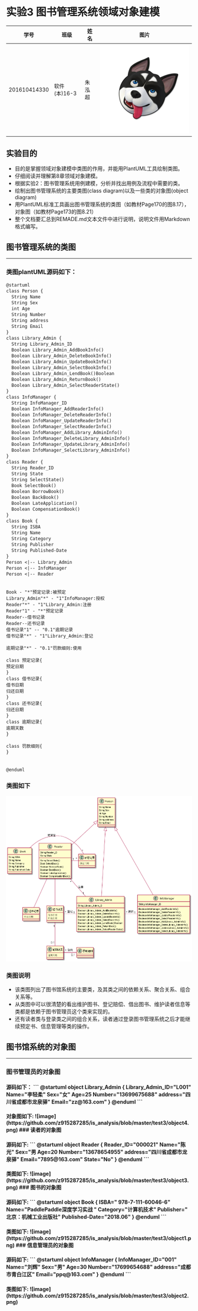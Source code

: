 实验3 图书管理系统领域对象建模
=========================
| 学号         | 班级         | 姓名 | 图片 |
|--------------|--------------|------|------|
| 201610414330 | 软件(本)16-3 | 朱泓超 |![image](https://github.com/z915287285/is_analysis/blob/master/test1/zz.jpg)    |
## 实验目的
+ 目的是掌握领域对象建模中类图的作用，并能用PlantUML工具绘制类图。
+ 仔细阅读并理解第8章领域对象建模。
+ 根据实验2：图书管理系统用例建模，分析并找出用例及流程中需要的类。
+ 绘制出图书管理系统的主要类图(class diagram)以及一些类的对象图(object diagram)
+ 用PlantUML标准工具画出图书管理系统的类图（如教材Page170的图8.17），对象图（如教材Page173的图8.21）
+ 整个文档要汇总到REMADE.md文本文件中进行说明，说明文件用Markdown格式编写。
##  图书管理系统的类图
-------------------------
### 类图plantUML源码如下：
```
@startuml
class Person {
  String Name
  String Sex
  int Age
  String Number
  String address
  String Email
}
class Library_Admin {
  String Library_Admin_ID
  Boolean Library_Admin_AddBookInfo()
  Boolean Library_Admin_DeleteBookInfo()
  Boolean Library_Admin_UpdateBookInfo()
  Boolean Library_Admin_SelectBookInfo()
  Boolean Library_Admin_LendBook()Boolean
  Boolean Library_Admin_ReturnBook()
  Boolean Library_Admin_SelectReaderState()
}
class InfoManager {
  String InfoManager_ID
  Boolean InfoManager_AddReaderInfo()
  Boolean InfoManager_DeleteReaderInfo()
  Boolean InfoManager_UpdateReaderInfo()
  Boolean InfoManager_SelectReaderInfo()
  Boolean InfoManager_AddLibrary_AdminInfo()
  Boolean InfoManager_DeleteLibrary_AdminInfo()
  Boolean InfoManager_UpdateLibrary_AdminInfo()
  Boolean InfoManager_SelectLibrary_AdminInfo()
}
class Reader {
  String Reader_ID
  String State
  String SelectState()
  Book SelectBook()
  Boolean BorrowBook()
  Boolean BackBook()
  Boolean LateApplication()
  Boolean CompensationBook()
}
class Book {
  String ISBA
  String Name
  String Category
  String Publisher
  String Published-Date
}
Person <|-- Library_Admin
Person <|-- InfoManager
Person <|-- Reader


Book - "*"预定记录:被预定
Library_Admin"*" - "1"InfoManager:授权
Reader"*" - "1"Library_Admin:注册
Reader"1" - "*"预定记录
Reader--借书记录
Reader--还书记录
借书记录"1" -- "0.1"逾期记录
借书记录"*" - "1"Library_Admin:登记

逾期记录"*" - "0.1"罚款细则:使用

class 预定记录{
预定日期
}
class 借书记录{
借书日期
归还日期
}
class 还书记录{
归还日期
}
class 逾期记录{
逾期天数
}

class 罚款细则{
}


@enduml
```
### 类图如下
![image](https://github.com/z915287285/is_analysis/blob/master/test3/class.png)
### 类图说明
+ 该类图列出了图书馆系统的主要类，及其类之间的依赖关系、聚合关系、组合关系等。
+ 从类图中可以很清楚的看出维护图书、登记赔偿、借出图书、维护读者信息等类都是依赖于图书管理员这个类来实现的。
+ 还有读者类与登录类之间的组合关系，读者通过登录图书管理系统之后才能继续预定书、信息管理等类的操作。

## 图书馆系统的对象图
-------------------------
### 图书管理员的对象图
<h4>源码如下：
```
@startuml
object Library_Admin {
  Library_Admin_ID="L001"
  Name="李轻柔"
  Sex="女"
  Age=25
  Number="13699675688"
  address="四川省成都市龙泉驿"
  Email="zz@163.com"
}
@enduml
```
<h4>对象图如下:
![image](https://github.com/z915287285/is_analysis/blob/master/test3/object4.png)
### 读者的对象图
<h4>源码如下:
```
@startuml
object Reader {
  Reader_ID="000021"
  Name="陈光"
  Sex="男
  Age=20
  Number="13678654955"
  address="四川省成都市龙泉驿"
  Email="7895@163.com"
  State="No"
}
@enduml
```
<h4>类图如下:
![image](https://github.com/z915287285/is_analysis/blob/master/test3/object3.png)
### 图书的对象图
<h4>源码如下:
```
@startuml
object Book {
  ISBA=" 978-7-111-60046-6"
  Name="PaddlePaddle深度学习实战 "
  Category="计算机技术"
  Publisher=" 北京：机械工业出版社"
  Published-Date="2018.06"
}
@enduml
```
<h4>类图如下:
![image](https://github.com/z915287285/is_analysis/blob/master/test3/object1.png)
### 信息管理员的对象图
<h4>源码如下:
```
@startuml
object InfoManager {
  InfoManager_ID="001"
  Name="刘辉"
  Sex="男"
  Age=30
  Number="17699654688"
  address="成都市青白江区"
  Email="ppq@163.com"
}
@enduml
```
<h4>类图如下:
![image](https://github.com/z915287285/is_analysis/blob/master/test3/object2.png)
